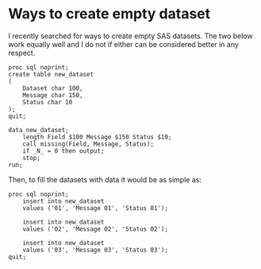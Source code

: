 # Ways to create empty dataset

I recently searched for ways to create empty SAS datasets. The two below work equally well and I do not if either can be considered better in any respect.

```sas
proc sql noprint;
create table new_dataset
(
	Dataset char 100,
	Message char 150,
	Status char 10
);
quit;
```

```sas
data new_dataset;
	length Field $100 Message $150 Status $10;
	call missing(Field, Message, Status);
	if _N_ = 0 then output;
	stop;
run;
```

Then, to fill the datasets with data it would be as simple as:

```sas
proc sql noprint;
	insert into new_dataset
	values ('01', 'Message 01', 'Status 01');

	insert into new_dataset
	values ('02', 'Message 02', 'Status 02');

	insert into new_dataset
	values ('03', 'Message 03', 'Status 03');
quit;

```
